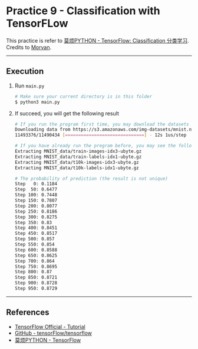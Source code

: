 # Practice 9 - Classification with TensorFLow

This practice is refer to [莫烦PYTHON - TensorFlow: Classification 分类学习](https://morvanzhou.github.io/tutorials/machine-learning/tensorflow/5-01-classifier/). Credits to [Morvan](https://github.com/MorvanZhou).

---
## Execution

1. Run `main.py`
    ```bash
    # Make sure your current directory is in this folder
    $ python3 main.py
    ```
2. If succeed, you will get the following result
    ```bash
    # If you run the program first time, you may download the datasets first (optional)
    Downloading data from https://s3.amazonaws.com/img-datasets/mnist.npz
    11493376/11490434 [==============================] - 12s 1us/step
    
    # If you have already run the pregram before, you may see the following information (optional)
    Extracting MNIST_data/train-images-idx3-ubyte.gz
    Extracting MNIST_data/train-labels-idx1-ubyte.gz
    Extracting MNIST_data/t10k-images-idx3-ubyte.gz
    Extracting MNIST_data/t10k-labels-idx1-ubyte.gz

    # The probability of prediction (the result is not unique)
    Step   0: 0.1184
    Step  50: 0.6477
    Step 100: 0.7448
    Step 150: 0.7807
    Step 200: 0.8077
    Step 250: 0.8186
    Step 300: 0.8275
    Step 350: 0.83
    Step 400: 0.8451
    Step 450: 0.8517
    Step 500: 0.857
    Step 550: 0.854
    Step 600: 0.8588
    Step 650: 0.8625
    Step 700: 0.864
    Step 750: 0.8695
    Step 800: 0.87
    Step 850: 0.8721
    Step 900: 0.8728
    Step 950: 0.8729
    ```

---
## References

* [TensorFlow Official - Tutorial](https://www.tensorflow.org/tutorials/)
* [GitHub - tensorFlow/tensorflow](https://github.com/tensorflow/tensorflow)
* [莫烦PYTHON - TensorFlow](https://morvanzhou.github.io/tutorials/machine-learning/tensorflow)